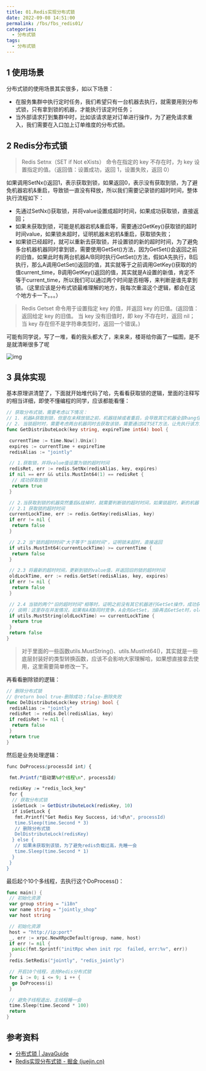 ```yaml
---
title: 01.Redis实现分布式锁
date: 2022-09-08 14:51:00
permalink: /fbs/fbs_redis01/
categories: 
  - 分布式锁
tags: 
  - 分布式锁
---
```


## 1 使用场景

分布式锁的使用场景其实很多，如以下场景：

- 在服务集群中执行定时任务，我们希望只有一台机器去执行，就需要用到分布式锁，只有拿到锁的机器，才能执行该定时任务；
- 当外部请求打到集群中时，比如该请求是对订单进行操作，为了避免请求重入，我们需要在入口加上订单维度的分布式锁。

## 2 Redis分布式锁

> Redis Setnx（SET if Not eXists） 命令在指定的 key 不存在时，为 key 设置指定的值。（返回值：设置成功，返回 1，设置失败，返回 0）

如果调用SetNx()返回1，表示获取到锁，如果返回0，表示没有获取到锁，为了避免机器宕机&重启，导致锁一直没有释放，所以我们需要记录锁的超时时间，整体执行流程如下：

- 先通过SetNx()获取锁，并将value设置成超时时间，如果成功获取锁，直接返回；
- 如果未获取到锁，可能是机器宕机&重启等，需要通过GetKey()获取锁的超时时间value，如果锁未超时，证明机器未宕机&重启，获取锁失败；
- 如果锁已经超时，就可以重新去获取锁，并设置锁的新的超时时间，为了避免多台机器机器同时拿到锁，需要使用GetSet()方法，因为GetSet()会返回之前的旧值，如果此时有两台机器A/B同时执行GetSet()方法，假如A先执行，B后执行，那么A调用GetSet()返回的值，其实就等于之前调用GetKey()获取的的值current_time，B调用GetKey()返回的值，其实就是A设置的新值，肯定不等于current_time，所以我们可以通过两个时间是否相等，来判断是谁先拿到锁。（这里应该是分布式锁最难理解的地方，我每次重温这个逻辑，都会在这个地方卡一下。。。）

> Redis Getset 命令用于设置指定 key 的值，并返回 key 的旧值。(返回值：返回给定 key 的旧值。 当 key 没有旧值时，即 key 不存在时，返回 nil；当 key 存在但不是字符串类型时，返回一个错误。)

可能有同学说，写了一堆，看的我头都大了，来来来，楼哥给你画了一幅图，是不是就清晰很多了呢

![img](https://p3-juejin.byteimg.com/tos-cn-i-k3u1fbpfcp/51cd44c5d2374d7db0c1adfd5bb29a1b~tplv-k3u1fbpfcp-zoom-in-crop-mark:3024:0:0:0.awebp)

## 3 具体实现

基本原理讲清楚了，下面就开始堆代码了哈，先看看获取锁的逻辑，里面的注释写的相当详细，即使不懂编程的同学，应该都能看懂：

```go
// 获取分布式锁，需要考虑以下情况：
// 1. 机器A获取到锁，但是在未释放锁之前，机器挂掉或者重启，会导致其它机器全部hang住，这时需要根据锁的超时时间，判断该锁是否需要重置；
// 2. 当锁超时时，需要考虑两台机器同时去获取该锁，需要通过GETSET方法，让先执行该方法的机器获取锁，另外一台继续等待。
func GetDistributeLock(key string, expireTime int64) bool {

 currentTime := time.Now().Unix()
 expires := currentTime + expireTime
 redisAlias := "jointly"

 // 1.获取锁，并将value值设置为锁的超时时间
 redisRet, err := redis.SetNx(redisAlias, key, expires)
 if nil == err && utils.MustInt64(1) == redisRet {
  // 成功获取到锁
  return true
 }

 // 2.当获取到锁的机器突然重启&挂掉时，就需要判断锁的超时时间，如果锁超时，新的机器可以重新获取锁
 // 2.1 获取锁的超时时间
 currentLockTime, err := redis.GetKey(redisAlias, key)
 if err != nil {
  return false
 }

 // 2.2 当"锁的超时时间"大于等于"当前时间"，证明锁未超时，直接返回
 if utils.MustInt64(currentLockTime) >= currentTime {
  return false
 }

 // 2.3 将最新的超时时间，更新到锁的value值，并返回旧的锁的超时时间
 oldLockTime, err := redis.GetSet(redisAlias, key, expires)
 if err != nil {
  return false
 }

 // 2.4 当锁的两个"旧的超时时间"相等时，证明之前没有其它机器进行GetSet操作，成功获取锁
 // 说明：这里存在并发情况，如果有A和B同时竞争，A会先GetSet，当B再去GetSet时，oldLockTime就等于A设置的超时时间
 if utils.MustString(oldLockTime) == currentLockTime {
  return true
 }
 return false
}
```

> 对于里面的一些函数utils.MustString()、utils.MustInt64()，其实就是一些底层封装好的类型转换函数，应该不会影响大家理解哈，如果想直接拿去使用，这里需要简单修改一下。

再看看删除锁的逻辑：

```go
// 删除分布式锁
// @return bool true-删除成功；false-删除失败
func DelDistributeLock(key string) bool {
 redisAlias := "jointly"
 redisRet := redis.Del(redisAlias, key)
 if redisRet != nil {
  return false
 }
 return true
}
```

然后是业务处理逻辑：

```scss
func DoProcess(processId int) {

 fmt.Printf("启动第%d个线程\n", processId)

 redisKey := "redis_lock_key"
 for {
  // 获取分布式锁
  isGetLock := GetDistributeLock(redisKey, 10)
  if isGetLock {
   fmt.Printf("Get Redis Key Success, id:%d\n", processId)
   time.Sleep(time.Second * 3)
   // 删除分布式锁
   DelDistributeLock(redisKey)
  } else {
   // 如果未获取到该锁，为了避免redis负载过高，先睡一会
   time.Sleep(time.Second * 1)
  }
 }
}
```

最后起个10个多线程，去执行这个DoProcess()：

```go
func main() {
 // 初始化资源
 var group string = "i18n"
 var name string = "jointly_shop"
 var host string

 // 初始化资源
 host = "http://ip:port"
 _, err := xrpc.NewXRpcDefault(group, name, host)
 if err != nil {
  panic(fmt.Sprintf("initRpc when init rpc  failed, err:%v", err))
 }
 redis.SetRedis("jointly", "redis_jointly")

 // 开启10个线程，去抢Redis分布式锁
 for i := 0; i <= 9; i ++ {
  go DoProcess(i)
 }

 // 避免子线程退出，主线程睡一会
 time.Sleep(time.Second * 100)
 return
}
```

## 参考资料

- [分布式锁 | JavaGuide](https://javaguide.cn/distributed-system/distributed-lock.html#什么是分布式锁)
- [Redis实现分布式锁 - 掘金 (juejin.cn)](https://juejin.cn/post/6954579644871868446)